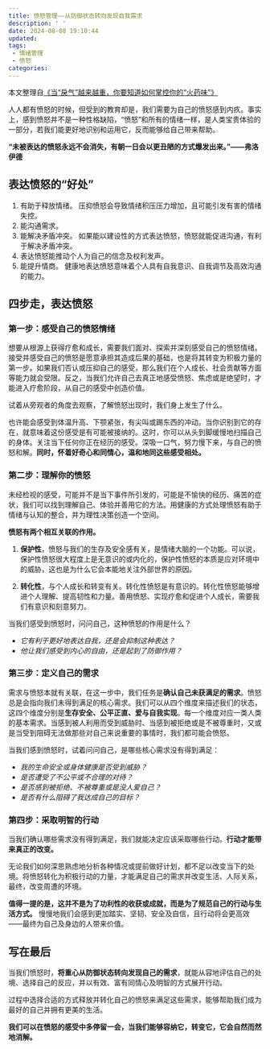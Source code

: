 ```yaml
---
title: 愤怒管理——从防御状态转向发现自我需求
description: ' '
date: 2024-08-08 19:10:44
updated:
tags:
 - 情绪管理
 - 愤怒
categories:
---
```

本文整理自[《当“戾气”越来越重，你要知道如何掌控你的“火药味”》](https://www.xinli001.com/info/100496639)

人人都有愤怒的时候，但受到的教育却是，我们需要为自己的愤怒感到内疚。事实上，感到愤怒并不是一种性格缺陷，“愤怒”和所有的情绪一样，是人类宝贵体验的一部分，若我们能更好地识别和运用它，反而能够给自己带来帮助。

**“未被表达的愤怒永远不会消失，有朝一日会以更丑陋的方式爆发出来。”——弗洛伊德**

## 表达愤怒的“好处”

1. 有助于释放情绪。
压抑愤怒会导致情绪积压压力增加，且可能引发有害的情绪失控。
2. 能沟通需求。
3. 能解决矛盾冲突。
如果能以建设性的方式表达愤怒，愤怒就能促进沟通，有利于解决矛盾冲突。
4. 表达愤怒能推动个人为自己的信念及权利发声。
5. 能提升情商。
健康地表达愤怒意味着个人具有自我意识、自我调节及高效沟通的能力。

## 四步走，表达愤怒

### 第一步：感受自己的愤怒情绪

想要从根源上获得疗愈和成长，需要我们面对、探索并深刻感受自己的愤怒情绪。接受并感受自己的愤怒是愿意承担其造成后果的基础，也是将其转变为积极力量的第一步。如果我们否认或压抑自己的感受，那么我们在个人成长、社会贡献等方面等能力就会受限。反之，当我们允许自己去真正地感受愤怒、焦虑或是绝望时，才能进入疗愈阶段，从自己的感受中创造价值。

试着从旁观者的角度去观察，了解愤怒出现时，我们身上发生了什么。

也许能会感受到体温升高、下颚紧张，有尖叫或踢东西的冲动。当你识别到它的存在，就意味着这份感受是有可能被接纳的。这时，你可以从头到脚缓慢地扫描自己的身体。关注当下任何你正在经历的感受。深吸一口气，努力慢下来，与自己的愤怒和解。**同时，怀着好奇心和同情心，温和地同这些感受相处。**

### 第二步：理解你的愤怒

未经检视的感受，可能并不是当下事件所引发的，可能是不愉快的经历、痛苦的症状，我们可以找到理解自己、体验并善用它的方法。用健康的方式处理愤怒有助于情绪与认知的整合，并为理性决策创造一个空间。

**愤怒有两个相互关联的作用。**

 1. **保护性**，愤怒与我们的生存及安全感有关，是情绪大脑的一个功能。可以说，保护性愤怒很大程度上是无意识的或内化的，保护性愤怒的本质是应对环境中的威胁，这也是为什么它会本能地关注外部世界的原因。

 2. **转化性**，与个人成长和转变有关。转化性愤怒是有意识的。转化性愤怒能够增进个人理解、提高韧性和力量。善用愤怒、实现疗愈和促进个人成长，需要我们有意识和刻意努力。

当我们感受到愤怒时，问问自己，这种愤怒的作用是什么？
 * *它有利于更好地表达自我，还是会抑制这种表达？*
 * *他让我们感受到内心的自由，还是起到了防御作用？*

### 第三步：定义自己的需求

需求与愤怒本就有关联，在这一步中，我们任务是**确认自己未获满足的需求**。愤怒总是会指向我们未得到满足的核心需求。我们可以从四个维度来描述我们的状态，这四个维度分别是**生存安全、公平正直、爱与自我实现**。每一个维度对应一类人类的基本需求。当感到被人利用而受到威胁时、当感到被拒绝或是不被尊重时，又或是当受到阻碍无法做那些对自己来说重要的事情时，我们都可能会愤怒。

当我们感到愤怒时，试着问问自己，是哪些核心需求没有得到满足：
 * *我的生命安全或身体健康是否受到威胁？*
 * *是否遭受了不公平或不合理的对待？*
 * *是否感到被拒绝、不被尊重或是没人爱自己？*
 * *是否有什么阻碍了我达成自己的目标？*
 
 ### 第四步：采取明智的行动
 
当我们确认哪些需求没有得到满足，我们就能决定应该采取哪些行动。**行动才能带来真正的改变。**

无论我们如何深思熟虑地分析各种情况或提前做好计划，都不足以改变当下的处境。将愤怒转化为积极行动的力量，才能满足自己的需求并改变生活、人际关系，最终，改变周遭的环境。

**值得一提的是，这并不是为了功利性的收获或成就，而是为了规范自己的行动与生活方式。** 慢慢地我们会感到更加踏实、坚韧、安全及自信，且行动将会更高效——最终为自己及身边的人带来价值。

## 写在最后

当我们愤怒时，**将重心从防御状态转向发现自己的需求**，就能从容地评估自己的处境、选择自己的反应，并以有效、富有同情心及明智的方式展开行动。

过程中选择合适的方式释放并转化自己的愤怒来满足这些需求，能够帮助我们成为最好的自己并拥有更美的生活。

**我们可以在愤怒的感受中多停留一会，当我们能够容纳它，转变它，它会自然而然地消解。**
